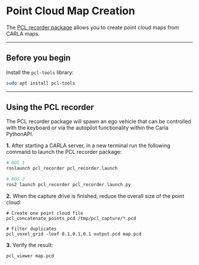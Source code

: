 # Point Cloud Map Creation

The [PCL recorder package](https://github.com/carla-simulator/ros-bridge/tree/master/pcl_recorder) allows you to create point cloud maps from CARLA maps.

---

## Before you begin

Install the `pcl-tools` library:

```sh
sudo apt install pcl-tools
```

---

## Using the PCL recorder

The PCL recorder package will spawn an ego vehicle that can be controlled with the keyboard or via the autopilot functionality within the Carla PythonAPI.

__1.__ After starting a CARLA server, in a new terminal run the following command to launch the PCL recorder package:

```sh
# ROS 1
roslaunch pcl_recorder pcl_recorder.launch

# ROS 2
ros2 launch pcl_recorder pcl_recorder.launch.py
```
__2.__ When the capture drive is finished, reduce the overall size of the point cloud:

```
# Create one point cloud file
pcl_concatenate_points_pcd /tmp/pcl_capture/*.pcd

# Filter duplicates
pcl_voxel_grid -leaf 0.1,0.1,0.1 output.pcd map.pcd
```

__3.__ Verify the result:

```sh
pcl_viewer map.pcd
```
